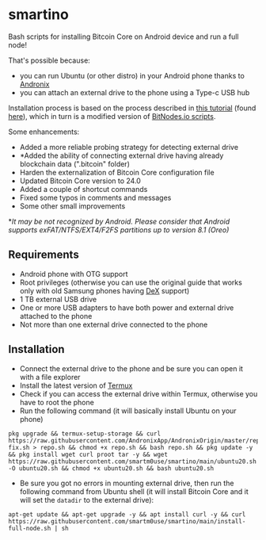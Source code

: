 # smartino

Bash scripts for installing Bitcoin Core on Android device and run a full node!  

That's possible because:
- you can run Ubuntu (or other distro) in your Android phone thanks to [Andronix](https://andronix.app)
- you can attach an external drive to the phone using a Type-c USB hub

Installation process is based on the process described in [this tutorial](https://bitbrasil.com.br/node-android-external-drive.html) (found [here](https://portaldobitcoin.uol.com.br/brazilian-teaches-how-to-run-a-full-bitcoin-node-on-an-android-smartphone-tutorial)), which in turn is a modified version of [BitNodes.io scripts](https://bitnodes.io/install-full-node.sh).

Some enhancements:
- Added a more reliable probing strategy for detecting external drive
- *Added the ability of connecting external drive having already blockchain data (".bitcoin" folder)
- Harden the externalization of Bitcoin Core configuration file
- Updated Bitcoin Core version to 24.0
- Added a couple of shortcut commands
- Fixed some typos in comments and messages
- Some other small improvements

**It may be not recognized by Android. Please consider that Android supports exFAT/NTFS/EXT4/F2FS partitions up to version 8.1 (Oreo)*

Requirements
-
- Android phone with OTG support
- Root privileges (otherwise you can use the original guide that works only with old Samsung phones having [DeX](https://en.wikipedia.org/wiki/Samsung_DeX) support)
- 1 TB external USB drive
- One or more USB adapters to have both power and external drive attached to the phone
- Not more than one external drive connected to the phone

Installation
-
- Connect the external drive to the phone and be sure you can open it with a file explorer
- Install the latest version of [Termux](https://f-droid.org/en/packages/com.termux)
- Check if you can access the external drive within Termux, otherwise you have to root the phone
- Run the following command (it will basically install Ubuntu on your phone)
```
pkg upgrade && termux-setup-storage && curl https://raw.githubusercontent.com/AndronixApp/AndronixOrigin/master/repo-fix.sh > repo.sh && chmod +x repo.sh && bash repo.sh && pkg update -y && pkg install wget curl proot tar -y && wget https://raw.githubusercontent.com/smartm0use/smartino/main/ubuntu20.sh -O ubuntu20.sh && chmod +x ubuntu20.sh && bash ubuntu20.sh
```
- Be sure you got no errors in mounting external drive, then run the following command from Ubuntu shell (it will install Bitcoin Core and it will set the `datadir` to the external drive):
```
apt-get update && apt-get upgrade -y && apt install curl -y && curl https://raw.githubusercontent.com/smartm0use/smartino/main/install-full-node.sh | sh
```
